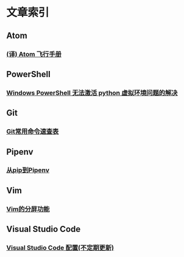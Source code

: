 # 文章索引

## Atom

### [(译) Atom 飞行手册](./atom/)

## PowerShell

### [Windows PowerShell 无法激活 python 虚拟环境问题的解决](./powershell/)

## Git

### [Git常用命令速查表](./git/cheatsheet.md)

## Pipenv

### [从pip到Pipenv](./pipenv/piptopipenv.md)

## Vim

### [Vim的分屏功能](./vim/screen-split.md)

## Visual Studio Code

### [Visual Studio Code 配置(不定期更新)](./vscode/vscode-config.md)
